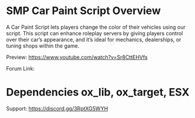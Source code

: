 # SMP Car Paint Script Overview
A Car Paint Script lets players change the color of their vehicles using our script. This script can enhance roleplay servers by giving players control over their car’s appearance, and it’s ideal for mechanics, dealerships, or tuning shops within the game. 

Preview: https://www.youtube.com/watch?v=Sr8CttEHVfs


Forum Link:

# Dependencies ox_lib, ox_target, ESX






Support:
https://discord.gg/3RptXG5WYH
